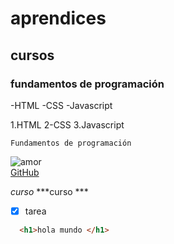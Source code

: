 # aprendices
## cursos 
### fundamentos de programación

-HTML
-CSS
-Javascript

1.HTML
2-CSS
3.Javascript

~~~
Fundamentos de programación
~~~

![ amor ](https://octodex.github.com/yogitocat/) <br>
[GitHub](https://github.com/) <br>

*curso*
***curso ***

- [x] tarea 

```html 
  <h1>hola mundo </h1>
```








